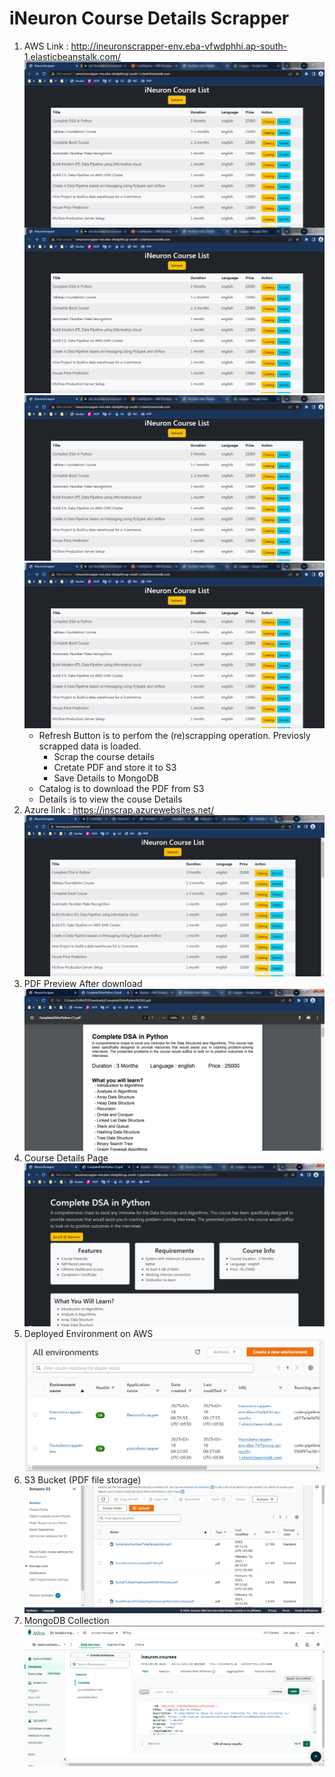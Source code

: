 # iNeuron Course Details Scrapper
1. AWS Link : http://ineuronscrapper-env.eba-vfwdphhi.ap-south-1.elasticbeanstalk.com/
    <img align="left" src="ins/1.PNG" width="800"> ![Home Page on AWS](/ins/1.PNG)
    <img src="./ins/1.PNG" width="800" /> ![Home Page on AWS](/ins/1.PNG)
    - Refresh Button is to perfom the (re)scrapping operation. Previosly scrapped data is loaded.
        - Scrap the course details
        - Cretate PDF and store it to S3
        - Save Details to MongoDB
    - Catalog is to download the PDF from S3
    - Details is to view the couse Details
2. Azure link : https://inscrap.azurewebsites.net/
    ![Home Page on Azure](/ins/8.PNG)
3. PDF Preview After download 
    ![PDF Preview After download](/ins/2.PNG)
4. Course Details Page
    ![Home Page on Azure](ins/3.PNG)
5. Deployed Environment on AWS
    ![AWS](/ins/4.PNG)
6. S3 Bucket (PDF file storage)
    ![S3](/ins/5.PNG)
7. MongoDB Collection
    ![MongoDB](/ins/6.PNG)
